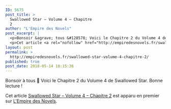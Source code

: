 ```yaml
---
ID: 5675
post_title: >
  Swallowed Star – Volume 4 – Chapitre
  2
author: "L'Empire des Novels"
post_excerpt: |
  <p>Bonsoir &agrave; tous &#128578; Voici le Chapitre 2 du Volume 4 de Swallowed Star. Bonne lecture !</p>
  <p>Cet article <a rel="nofollow" href="http://empiredesnovels.fr/swallowed-star-volume-4-chapitre-2/">Swallowed Star &ndash; Volume 4 &ndash; Chapitre 2</a> est apparu en premier sur <a rel="nofollow" href="http://empiredesnovels.fr/">L'Empire des Novels</a>.</p>
layout: post
permalink: >
  http://empiredesnovels.fr/swallowed-star-volume-4-chapitre-2/
published: true
post_date: 2018-05-14 18:15:36
---
```

<p>Bonsoir à tous 🙂 Voici le Chapitre 2 du Volume 4 de Swallowed Star. Bonne lecture !</p>
<p>Cet article <a rel="nofollow" href="http://empiredesnovels.fr/swallowed-star-volume-4-chapitre-2/">Swallowed Star &#8211; Volume 4 &#8211; Chapitre 2</a> est apparu en premier sur <a rel="nofollow" href="http://empiredesnovels.fr/">L&#039;Empire des Novels</a>.</p>
